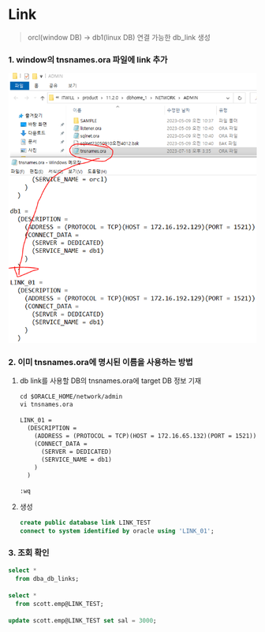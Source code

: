# Link

> orcl(window DB) -> db1(linux DB) 연결 가능한 db_link 생성

### 1. window의 tnsnames.ora 파일에 link 추가

![image-20230718153852273](./assets/image-20230718153852273.png)

### 2. 이미 tnsnames.ora에 명시된 이름을 사용하는 방법

1. db link를 사용할 DB의 tnsnames.ora에 target DB 정보 기재

   ```shell
   cd $ORACLE_HOME/network/admin
   vi tnsnames.ora
   
   LINK_01 =
     (DESCRIPTION =
       (ADDRESS = (PROTOCOL = TCP)(HOST = 172.16.65.132)(PORT = 1521))
       (CONNECT_DATA =
         (SERVER = DEDICATED)
         (SERVICE_NAME = db1)
       )
     )
   
   :wq
   ```

2. 생성

   ```sql
   create public database link LINK_TEST
   connect to system identified by oracle using 'LINK_01';
   ```

### 3. 조회 확인

```sql
select *
  from dba_db_links;
  
select *
  from scott.emp@LINK_TEST;
  
update scott.emp@LINK_TEST set sal = 3000;
```

